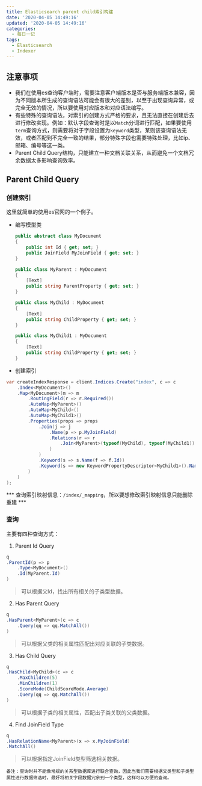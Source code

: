 ```yaml
---
title: Elasticsearch parent child索引构建
date: '2020-04-05 14:49:16'
updated: '2020-04-05 14:49:16'
categories: 
  - 每日一记
tags:
  - Elasticsearch
  - Indexer
---
```

## 注意事项

- 我们在使用es查询客户端时，需要注意客户端版本是否与服务端版本兼容，因为不同版本所生成的查询语法可能会有很大的差别，以至于出现查询异常，或完全无效的情况，所以要使用对应版本和对应语法编写。<!--more -->
- 有些特殊的查询语法，对索引的创建方式严格的要求，且无法直接在创建后去进行修改实现。例如：默认字段查询时是以`Match`分词进行匹配，如果要使用`term`查询方式，则需要将对于字段设置为`keyword`类型，某则该查询语法无效，或者匹配到不完全一致的结果，部分特殊字段也需要特殊处理，比如ip、邮箱、编号等这一类。
- Parent Child Query结构，只能建立一种文档关联关系，从而避免一个文档冗余数据太多影响查询效率。


## Parent Child Query

### 创建索引
这里就简单的使用es官网的一个例子。
- 编写模型类
	``` C# 
	public abstract class MyDocument
	{
		public int Id { get; set; }
		public JoinField MyJoinField { get; set; }
	}

	public class MyParent : MyDocument
	{
		[Text]
		public string ParentProperty { get; set; }
	}

	public class MyChild : MyDocument
	{
		[Text]
		public string ChildProperty { get; set; }
	}
	
	public class MyChild1 : MyDocument
	{
		[Text]
		public string ChildProperty { get; set; }
	}
	```

- 创建索引
``` C#
var createIndexResponse = client.Indices.Create("index", c => c
    .Index<MyDocument>()
    .Map<MyDocument>(m => m
        .RoutingField(r => r.Required()) 
        .AutoMap<MyParent>() 
        .AutoMap<MyChild>() 
		.AutoMap<MyChild1>()
        .Properties(props => props
            .Join(j => j 
                .Name(p => p.MyJoinField)
                .Relations(r => r
                    .Join<MyParent>(typeof(MyChild), typeof(MyChild1))
                )
            )
			.Keyword(s => s.Name(f => f.Id))
			.Keyword(s => new KeywordPropertyDescriptor<MyChild1>().Name(f => f.ChildProperty))
        )
    )
);
```
*** 查询索引映射信息：`/index/_mapping`，所以要想修改索引映射信息只能删除重建 ***

### 查询
主要有四种查询方式：
1. Parent Id Query
``` C#
q
.ParentId(p => p
    .Type<MyDocument>()
    .Id(MyParent.Id)
)
```
> 可以根据父Id，找出所有相关的子类型数据。

2. Has Parent Query
``` C#
q
.HasParent<MyParent>(c => c
    .Query(qq => qq.MatchAll())
)
```
> 可以根据父类的相关属性匹配出对应关联的子类数据。

3. Has Child Query
``` C#
q
.HasChild<MyChild>(c => c
    .MaxChildren(5)
    .MinChildren(1)
    .ScoreMode(ChildScoreMode.Average)
    .Query(qq => qq.MatchAll())
)
```
> 可以根据子类的相关属性，匹配出子类关联的父类数据。

4. Find JoinField Type
``` C#
q
.HasRelationName<MyParent>(x => x.MyJoinField)
.MatchAll()
```
> 可以根据指定JoinField类型筛选相关数据。

	备注：查询时并不能像常规的关系型数据库进行联合查询，因此当我们需要根据父类型和子类型属性进行数据筛选时，最好将相关字段数据冗余到一个类型，这样可以方便的查询。

